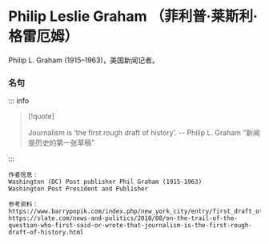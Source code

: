 # Philip Leslie Graham （菲利普·莱斯利·格雷厄姆）

Philip L. Graham (1915–1963)，美国新闻记者。

### 名句

::: info

> [!quote]
>
> Journalism is ‘the first rough draft of history’. -- Philip L. Graham
> “新闻是历史的第一张草稿”

:::

```
作者信息：
Washington (DC) Post publisher Phil Graham (1915-1963)
Washington Post President and Publisher

参考资料：
https://www.barrypopik.com/index.php/new_york_city/entry/first_draft_of_history_journalism
https://slate.com/news-and-politics/2010/08/on-the-trail-of-the-question-who-first-said-or-wrote-that-journalism-is-the-first-rough-draft-of-history.html
```
